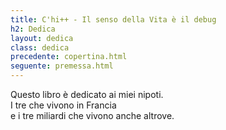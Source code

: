 ```yaml
---
title: C'hi++ - Il senso della Vita è il debug
h2: Dedica
layout: dedica
class: dedica
precedente: copertina.html
seguente: premessa.html
---
```


Questo libro è dedicato ai miei nipoti.<br />
I tre che vivono in Francia<br />
e i tre miliardi che vivono anche altrove.
